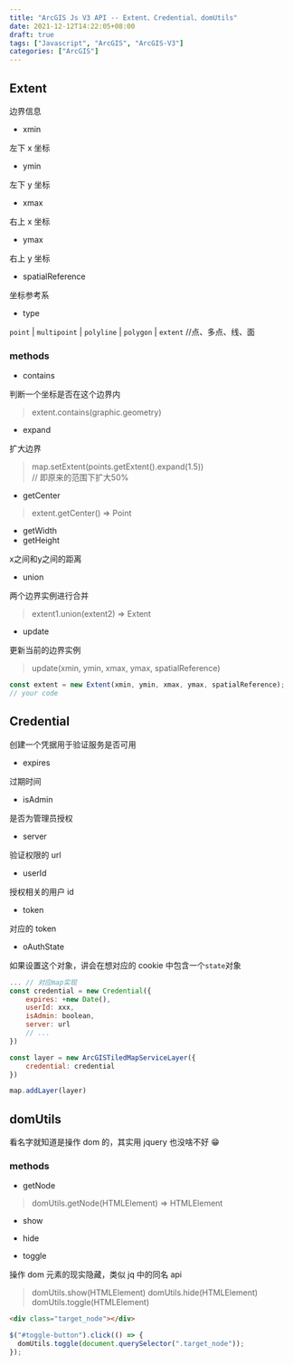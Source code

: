 ```yaml
---
title: "ArcGIS Js V3 API -- Extent、Credential、domUtils"
date: 2021-12-12T14:22:05+08:00
draft: true
tags: ["Javascript", "ArcGIS", "ArcGIS-V3"]
categories: ["ArcGIS"]
---
```


## Extent

边界信息

- xmin

左下 x 坐标

- ymin

左下 y 坐标

- xmax

右上 x 坐标

- ymax

右上 y 坐标

- spatialReference

坐标参考系

- type

`point` | `multipoint` | `polyline` | `polygon` | `extent` //点、多点、线、面

### methods

- contains

判断一个坐标是否在这个边界内

> extent.contains(graphic.geometry)

- expand

扩大边界 

> map.setExtent(points.getExtent().expand(1.5)) \
> // 即原来的范围下扩大50%

- getCenter

> extent.getCenter() => Point 

- getWidth
- getHeight

x之间和y之间的距离

- union

两个边界实例进行合并

> extent1.union(extent2) => Extent

- update

更新当前的边界实例

> update(xmin, ymin, xmax, ymax, spatialReference)

```js
const extent = new Extent(xmin, ymin, xmax, ymax, spatialReference);
// your code
```

## Credential

创建一个凭据用于验证服务是否可用

- expires

过期时间

- isAdmin

是否为管理员授权

- server

验证权限的 url

- userId

授权相关的用户 id

- token

对应的 token

- oAuthState

如果设置这个对象，讲会在想对应的 cookie 中包含一个`state`对象

```js
... // 对应map实现
const credential = new Credential({
    expires: +new Date(),
    userId: xxx,
    isAdmin: boolean,
    server: url
    // ...
})

const layer = new ArcGISTiledMapServiceLayer({
    credential: credential
})

map.addLayer(layer)
```

## domUtils

看名字就知道是操作 dom 的，其实用 jquery 也没啥不好 😁

### methods

- getNode

> domUtils.getNode(HTMLElement) => HTMLElement

- show

- hide

- toggle

操作 dom 元素的现实隐藏，类似 jq 中的同名 api

> domUtils.show(HTMLElement)
> domUtils.hide(HTMLElement)
> domUtils.toggle(HTMLElement)

```html
<div class="target_node"></div>
```

```js
$("#toggle-button").click(() => {
  domUtils.toggle(document.querySelector(".target_node"));
});
```
